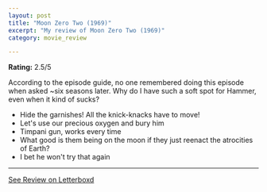 ```yaml
---
layout: post
title: "Moon Zero Two (1969)"
excerpt: "My review of Moon Zero Two (1969)"
category: movie_review

---
```


**Rating:** 2.5/5

According to the episode guide, no one remembered doing this episode when asked ~six seasons later. Why do I have such a soft spot for Hammer, even when it kind of sucks?

* Hide the garnishes! All the knick-knacks have to move!
* Let's use our precious oxygen and bury him
* Timpani gun, works every time
* What good is them being on the moon if they just reenact the atrocities of Earth?
* I bet he won't try that again

<hr>

[See Review on Letterboxd](https://boxd.it/8FIFAZ)
